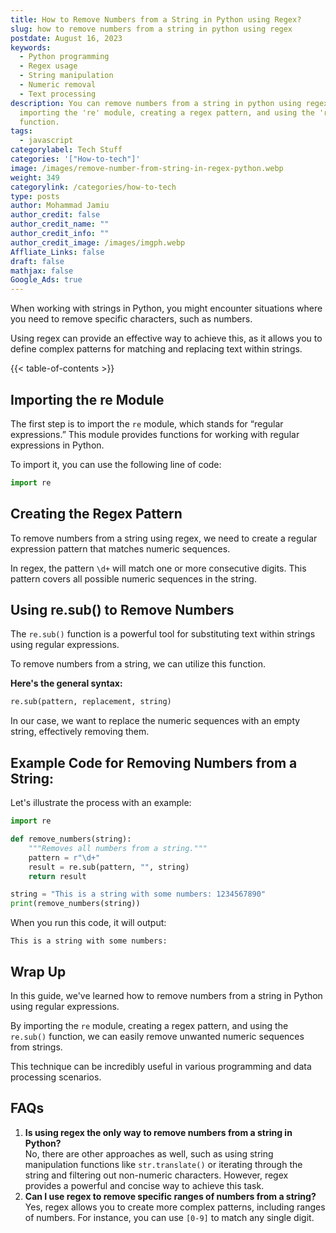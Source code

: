 ```yaml
---
title: How to Remove Numbers from a String in Python using Regex?
slug: how to remove numbers from a string in python using regex
postdate: August 16, 2023
keywords:
  - Python programming
  - Regex usage
  - String manipulation
  - Numeric removal
  - Text processing
description: You can remove numbers from a string in python using regex by
  importing the 're' module, creating a regex pattern, and using the 're.sub()'
  function.
tags:
  - javascript
categorylabel: Tech Stuff
categories: '["How-to-tech"]'
image: /images/remove-number-from-string-in-regex-python.webp
weight: 349
categorylink: /categories/how-to-tech
type: posts
author: Mohammad Jamiu
author_credit: false
author_credit_name: ""
author_credit_info: ""
author_credit_image: /images/imgph.webp
Affliate_Links: false
draft: false
mathjax: false
Google_Ads: true
---
```

When working with strings in Python, you might encounter situations where you need to remove specific characters, such as numbers.

Using regex can provide an effective way to achieve this, as it allows you to define complex patterns for matching and replacing text within strings.

{{< table-of-contents >}}

## **Importing the re Module**

The first step is to import the `re` module, which stands for “regular expressions.” This module provides functions for working with regular expressions in Python. 

To import it, you can use the following line of code:

```python
import re
```

## **Creating the Regex Pattern**

To remove numbers from a string using regex, we need to create a regular expression pattern that matches numeric sequences. 

In regex, the pattern `\d+` will match one or more consecutive digits. This pattern covers all possible numeric sequences in the string.

## **Using re.sub() to Remove Numbers**

The `re.sub()` function is a powerful tool for substituting text within strings using regular expressions. 

To remove numbers from a string, we can utilize this function. 

**Here's the general syntax:**

```python
re.sub(pattern, replacement, string)
```

In our case, we want to replace the numeric sequences with an empty string, effectively removing them.

## **Example Code for Removing Numbers from a String:**

Let's illustrate the process with an example:

```python
import re

def remove_numbers(string):
    """Removes all numbers from a string."""
    pattern = r"\d+"
    result = re.sub(pattern, "", string)
    return result

string = "This is a string with some numbers: 1234567890"
print(remove_numbers(string))
```

When you run this code, it will output:

```
This is a string with some numbers:
```

## **Wrap Up**

In this guide, we've learned how to remove numbers from a string in Python using regular expressions. 

By importing the `re` module, creating a regex pattern, and using the `re.sub()` function, we can easily remove unwanted numeric sequences from strings. 

This technique can be incredibly useful in various programming and data processing scenarios.

## **FAQs**

1. **Is using regex the only way to remove numbers from a string in Python?** \
   No, there are other approaches as well, such as using string manipulation functions like `str.translate()` or iterating through the string and filtering out non-numeric characters. However, regex provides a powerful and concise way to achieve this task.
2. **Can I use regex to remove specific ranges of numbers from a string?** \
   Yes, regex allows you to create more complex patterns, including ranges of numbers. For instance, you can use `[0-9]` to match any single digit.